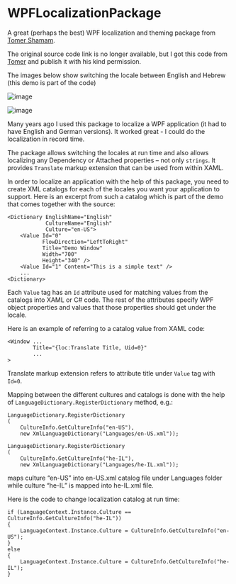 # WPFLocalizationPackage
A great (perhaps the best) WPF localization and theming package from [Tomer Shamam](https://www.linkedin.com/in/tomershamam/?originalSubdomain=il).

The original source code link is no longer available, but I got this code from [Tomer](https://www.linkedin.com/in/tomershamam/?originalSubdomain=il) and publish it with his kind permission. 

The images below show switching the locale between English and Hebrew (this demo is part of the code)

![image](https://user-images.githubusercontent.com/2833722/141690819-ea7daea9-c3b0-40d7-8fae-a84a714af1e5.png)


![image](https://user-images.githubusercontent.com/2833722/141690827-c98540ba-86f1-4155-8942-42d3a6e4c29c.png)

Many years ago I used this package to localize a WPF application (it had to have English and German versions). It worked great - I could do the localization in record time. 

The package allows switching the locales at run time and also allows localizing any Dependency or Attached properties – not only `strings`. It provides `Translate` markup extension that can be used from within XAML.

In order to localize an application with the help of this package, you need to create XML catalogs for each of the locales you want your application to support. Here is an excerpt from such a catalog which is part of the demo that comes together with the source:

    <Dictionary EnglishName="English" 
                CultureName="English" 
                Culture="en-US">
        <Value Id="0" 
               FlowDirection="LeftToRight" 
               Title="Demo Window" 
               Width="700" 
               Height="340" />
        <Value Id="1" Content="This is a simple text" />
        ...
    <Dictionary>
      
Each `Value` tag has an `Id` attribute used for matching values from the catalogs into XAML or C# code. The rest of the attributes specify WPF object properties and values that those properties should get under the locale.

Here is an example of referring to a catalog value from XAML code:

    <Window ...
            Title="{loc:Translate Title, Uid=0}"
            ...
    >
    
Translate markup extension refers to attribute title under `Value` tag with `Id=0`.

Mapping between the different cultures and catalogs is done with the help of `LanguageDictionary.RegisterDictionary` method, e.g.:

    LanguageDictionary.RegisterDictionary
    (
        CultureInfo.GetCultureInfo("en-US"),
        new XmlLanguageDictionary("Languages/en-US.xml"));

    LanguageDictionary.RegisterDictionary
    (
        CultureInfo.GetCultureInfo("he-IL"),
        new XmlLanguageDictionary("Languages/he-IL.xml"));
    
maps culture “en-US” into en-US.xml catalog file under Languages folder while culture “he-IL” is mapped into he-IL.xml file.

Here is the code to change localization catalog at run time:

    if (LanguageContext.Instance.Culture == CultureInfo.GetCultureInfo("he-IL"))
    {
        LanguageContext.Instance.Culture = CultureInfo.GetCultureInfo("en-US");
    }
    else
    {
        LanguageContext.Instance.Culture = CultureInfo.GetCultureInfo("he-IL");
    }
